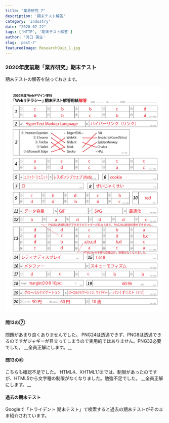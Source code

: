 ```yaml
---
title: "業界研究_7"
description: '期末テスト解答'
category: 'industry'
date: "2020-07-22"
tags: ['HTTP', '期末テスト解答']
author: '河口 英生'
slug: 'post-7'
featuredImage: ResearchQuiz_1.jpg
---
```

<div class="post-section">
<h3 class="title is-5">2020年度前期「業界研究」期末テスト</h3>

期末テストの解答を貼っておきます。

![2020年度前期「業界研究」期末テスト](../../images/answer2020.jpg)

<h4 class="title is-6">問13の⑦</h4>
問題があまり良くありませんでした。  
PNG24は透過できず、PNG8は透過できるのですがジャギーが目立ってしまうので実用的ではありません。PNG32必要でした。  
__全員正解にします。__

<h4 class="title is-6">問13の⑬</h4>
こちらも確認不足でした。
HTML4、XHTML1.1までは、制限があったのですが、HTML5から文字種の制限がなくなりました。勉強不足でした。  
__全員正解にします。__

<h4 class="title is-6">過去の期末テスト</h4>
Googleで「トライデント 期末テスト」で検索すると過去の期末テストがそのまま紹介されています。
</div>